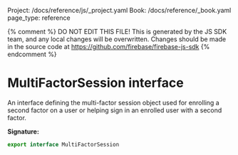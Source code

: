 Project: /docs/reference/js/_project.yaml
Book: /docs/reference/_book.yaml
page_type: reference

{% comment %}
DO NOT EDIT THIS FILE!
This is generated by the JS SDK team, and any local changes will be
overwritten. Changes should be made in the source code at
https://github.com/firebase/firebase-js-sdk
{% endcomment %}

# MultiFactorSession interface
An interface defining the multi-factor session object used for enrolling a second factor on a user or helping sign in an enrolled user with a second factor.

<b>Signature:</b>

```typescript
export interface MultiFactorSession 
```
